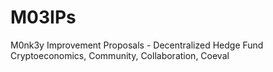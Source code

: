 # M03IPs
M0nk3y Improvement Proposals - Decentralized Hedge Fund Cryptoeconomics, Community, Collaboration, Coeval
